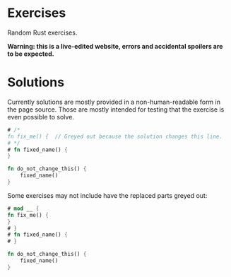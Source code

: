 # Exercises

Random Rust exercises.

**Warning: this is a live-edited website, errors and accidental spoilers are to be expected.**

# Solutions

Currently solutions are mostly provided in a non-human-readable form in the page source.
Those are mostly intended for testing that the exercise is even possible to solve.
```rust
# /*
fn fix_me() {  // Greyed out because the solution changes this line.
# */
# fn fixed_name() {
}

fn do_not_change_this() {
    fixed_name()
}
```
Some exercises may not include have the replaced parts greyed out:
```rust
# mod __ {
fn fix_me() {
}
# }
# fn fixed_name() {
# }

fn do_not_change_this() {
    fixed_name()
}
```
